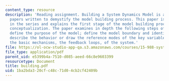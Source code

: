 ```yaml
---
content_type: resource
description: 'Reading assignment. Building a System Dynamics Model is a series of
  papers written to demystify the model building process. This paper is the first
  in the series and explains the first stage of the model building process called
  conceptualization. The paper examines in depth the following steps of conceptualization:
  define the purpose of the model; define the model boundary and identify key variables;
  describe the behavior or draw the reference modes of the key variables; and diagram
  the basic mechanisms, the feedback loops, of the system.'
file: https://ol-ocw-studio-app-qa.s3.amazonaws.com/courses/15-988-system-dynamics-self-study-fall-1998-spring-1999/1ba2bda320cfc48c71d04cb2cf42409b_building.pdf
file_type: application/pdf
parent_uid: e5399b4a-7510-d085-aeed-66c8e9603399
resourcetype: Document
title: building.pdf
uid: 1ba2bda3-20cf-c48c-71d0-4cb2cf42409b
---
```

